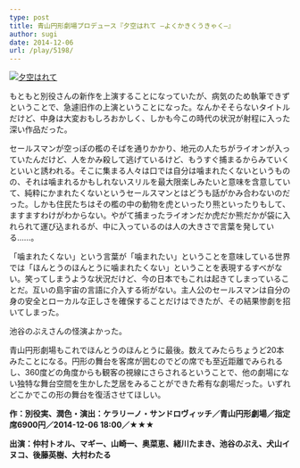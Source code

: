```yaml
---
type: post
title: 青山円形劇場プロデュース『夕空はれて —よくかきくうきゃく—』
author: sugi
date: 2014-12-06
url: /play/5198/
---
```

<a href="http://i2.wp.com/asharpminor.com/wp-content/uploads/2014/12/hareteA.jpg" onclick="_gaq.push(['_trackEvent', 'outbound-article', 'http://asharpminor.com/wp-content/uploads/2014/12/hareteA.jpg', '']);" ><img src="http://i2.wp.com/asharpminor.com/wp-content/uploads/2014/12/hareteA.jpg?resize=300%2C300" alt="夕空はれて" class="alignleft size-medium wp-image-5199" data-recalc-dims="1" /></a>

もともと別役さんの新作を上演することになっていたが、病気のため執筆できずということで、急遽旧作の上演ということになった。なんかそそらないタイトルだけど、中身は大変おもしろおかしく、しかも今この時代の状況が射程に入った深い作品だった。

セールスマンが空っぽの檻のそばを通りかかり、地元の人たちがライオンが入っていたんだけど、人をかみ殺して逃げているけど、もうすぐ捕まるからみていくといいと誘われる。そこに集まる人々は口では自分は噛まれたくないというものの、それは噛まれるかもしれないスリルを最大限楽しみたいと意味を含意していて、純粋にかまれたくないというセールスマンとはどうも話がかみ合わないのだった。しかも住民たちはその檻の中の動物を虎といったり熊といったりもして、ますますわけがわからない。やがて捕まったライオンだか虎だか熊だかが袋に入れられて運び込まれるが、中に入っているのは人の大きさで言葉を発している……。

「噛まれたくない」という言葉が「噛まれたい」ということを意味している世界では「ほんとうのほんとうに噛まれたくない」ということを表現するすべがない。笑ってしまうような状況だけど、今の日本でもこれは起きてしまっていることだ。互いの島宇宙の言語に介入する術がない。主人公のセールスマンは自分の身の安全とローカルな正しさを確保することだけはできたが、その結果惨劇を招いてしまった。

池谷のぶえさんの怪演よかった。

青山円形劇場もこれでほんとうのほんとうに最後。数えてみたらちょうど20本みたことになる。円形の舞台を客席が囲むのでどの席でも至近距離でみられるし、360度どの角度からも観客の視線にさらされるということで、他の劇場にない独特な舞台空間を生かした芝居をみることができた希有な劇場だった。いずれどこかでこの形の舞台を復活させてほしい。

**作：別役実、潤色・演出：ケラリーノ・サンドロヴィッチ／青山円形劇場／指定席6900円／2014-12-06 18:00／★★★**

**出演：仲村トオル、マギー、山崎一、奥菜恵、緒川たまき、池谷のぶえ、犬山イヌコ、後藤英樹、大村わたる**
